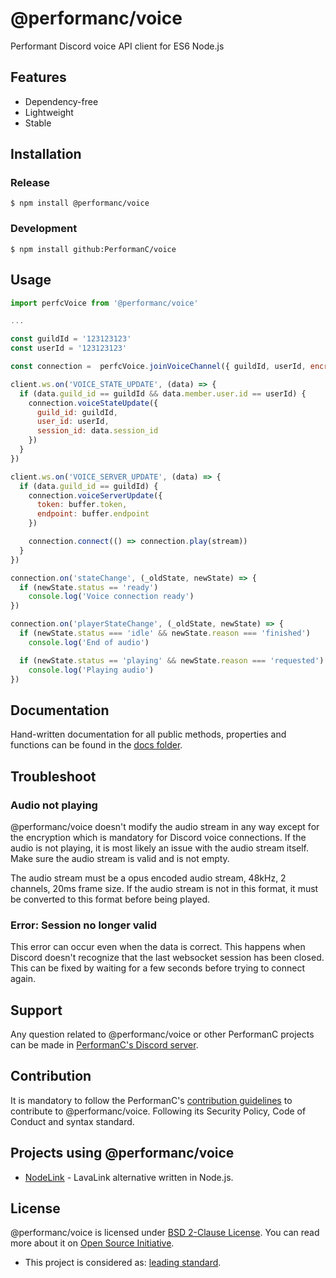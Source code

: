# @performanc/voice

Performant Discord voice API client for ES6 Node.js

## Features

- Dependency-free
- Lightweight
- Stable

## Installation

### Release

```shell
$ npm install @performanc/voice
```

### Development

```shell
$ npm install github:PerformanC/voice
```

## Usage

```javascript
import perfcVoice from '@performanc/voice'

...

const guildId = '123123123'
const userId = '123123123'

const connection =  perfcVoice.joinVoiceChannel({ guildId, userId, encryption: 'xsalsa20_poly1305_lite' })

client.ws.on('VOICE_STATE_UPDATE', (data) => {
  if (data.guild_id == guildId && data.member.user.id == userId) {
    connection.voiceStateUpdate({
      guild_id: guildId,
      user_id: userId,
      session_id: data.session_id
    })
  }
})

client.ws.on('VOICE_SERVER_UPDATE', (data) => {
  if (data.guild_id == guildId) {
    connection.voiceServerUpdate({
      token: buffer.token,
      endpoint: buffer.endpoint
    })

    connection.connect(() => connection.play(stream))
  }
})

connection.on('stateChange', (_oldState, newState) => {
  if (newState.status == 'ready')
    console.log('Voice connection ready')
})

connection.on('playerStateChange', (_oldState, newState) => {
  if (newState.status === 'idle' && newState.reason === 'finished')
    console.log('End of audio')

  if (newState.status == 'playing' && newState.reason === 'requested')
    console.log('Playing audio')
})

```

## Documentation

Hand-written documentation for all public methods, properties and functions can be found in the [docs folder](docs/).

## Troubleshoot

### Audio not playing

@performanc/voice doesn't modify the audio stream in any way except for the encryption which is mandatory for Discord voice connections. If the audio is not playing, it is most likely an issue with the audio stream itself. Make sure the audio stream is valid and is not empty.

The audio stream must be a opus encoded audio stream, 48kHz, 2 channels, 20ms frame size. If the audio stream is not in this format, it must be converted to this format before being played.

### Error: Session no longer valid

This error can occur even when the data is correct. This happens when Discord doesn't recognize that the last websocket session has been closed. This can be fixed by waiting for a few seconds before trying to connect again.

## Support

Any question related to @performanc/voice or other PerformanC projects can be made in [PerformanC's Discord server](https://discord.gg/uPveNfTuCJ).

## Contribution

It is mandatory to follow the PerformanC's [contribution guidelines](https://github.com/PerformanC/contributing) to contribute to @performanc/voice. Following its Security Policy, Code of Conduct and syntax standard.

## Projects using @performanc/voice

- [NodeLink](https://github.com/PerformanC/NodeLink) - LavaLink alternative written in Node.js.

## License

@performanc/voice is licensed under [BSD 2-Clause License](LICENSE). You can read more about it on [Open Source Initiative](https://opensource.org/licenses/BSD-2-Clause).

* This project is considered as: [leading standard](https://github.com/PerformanC/contributing?tab=readme-ov-file#project-information).
